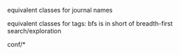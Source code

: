 equivalent classes for journal names

equivalent classes for tags: bfs is in short of breadth-first search/exploration

conf/*

